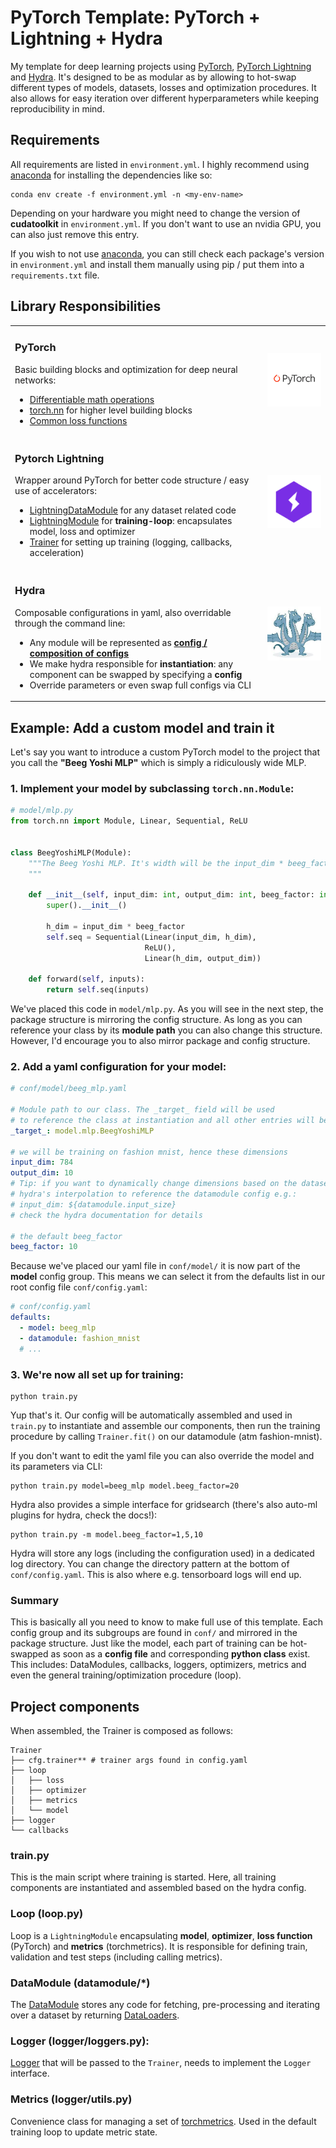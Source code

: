 # PyTorch Template: PyTorch + Lightning + Hydra

My template for deep learning projects using [PyTorch](https://pytorch.org/),
[PyTorch Lightning](https://www.pytorchlightning.ai/) and [Hydra](https://hydra.cc/). It's designed to be as modular as
by allowing to hot-swap different types of models, datasets, losses and optimization procedures. It also allows
for easy iteration over different hyperparameters while keeping reproducibility in mind.

## Requirements

All requirements are listed in `environment.yml`. I highly recommend using [anaconda](https://www.anaconda.com/) for
installing the dependencies like
so:

```shell
conda env create -f environment.yml -n <my-env-name>
```

Depending on your hardware you might need to change the version of **cudatoolkit** in `environment.yml`. If you don't
want to use an nvidia GPU, you can also just remove this entry.

If you wish to not use [anaconda](https://www.anaconda.com/), you can still check each package's version
in `environment.yml` and install them manually using pip / put them into a `requirements.txt` file.

## Library Responsibilities

<table>
<tr>
<td> 

### PyTorch

Basic building blocks and optimization for deep neural networks:

- [Differentiable math operations](https://pytorch.org/docs/stable/torch.html#math-operations)
- [torch.nn](https://pytorch.org/docs/stable/nn.html) for higher level building blocks
- [Common loss functions](https://pytorch.org/docs/stable/nn.html#loss-functions)

</td>
<td>
  <img src="res/readme/pytorch.png" width="200" alt="PyTorch" />
</td>
</tr>

<tr>
<td>

### Pytorch Lightning

Wrapper around PyTorch for better code structure / easy use of accelerators:

- [LightningDataModule](https://pytorch-lightning.readthedocs.io/en/stable/data/datamodule.html) for any dataset related
  code
- [LightningModule](https://pytorch-lightning.readthedocs.io/en/stable/common/lightning_module.html) for
  **training-loop**: encapsulates model, loss and optimizer
- [Trainer](https://pytorch-lightning.readthedocs.io/en/stable/common/trainer.html) for setting up training (logging,
  callbacks, acceleration)

</td>
<td>
<img src="res/readme/pytorch_lightning.png" width="200" alt="PyTorch Lightning" />
</td>
</tr>

<tr>
<td>

### Hydra

Composable configurations in yaml, also overridable through the command line:

- Any module will be represented as
  [**config / composition of configs**](https://hydra.cc/docs/tutorials/basic/your_first_app/config_groups/)
- We make hydra responsible for **instantiation**: any component can be swapped by specifying a **config**
- Override parameters or even swap full configs via CLI

</td>
<td>
<img src="res/readme/hydra.jpg" width="200" alt="PyTorch Lightning" />
</td>
</tr>


</table>

## Example: Add a custom model and train it

Let's say you want to introduce a custom PyTorch model to the project that you call the **"Beeg Yoshi MLP"** which
is simply a ridiculously wide MLP.

### 1. Implement your model by subclassing `torch.nn.Module`:

```python
# model/mlp.py
from torch.nn import Module, Linear, Sequential, ReLU


class BeegYoshiMLP(Module):
    """The Beeg Yoshi MLP. It's width will be the input_dim * beeg_factor.
    """

    def __init__(self, input_dim: int, output_dim: int, beeg_factor: int):
        super().__init__()

        h_dim = input_dim * beeg_factor
        self.seq = Sequential(Linear(input_dim, h_dim),
                              ReLU(),
                              Linear(h_dim, output_dim))

    def forward(self, inputs):
        return self.seq(inputs)
```

We've placed this code in `model/mlp.py`. As you will see in the next step, the package structure is mirroring the
config structure. As long as you can reference your class by its **module path** you can also change this structure.
However, I'd encourage you to also mirror package and config structure.

### 2. Add a yaml configuration for your model:

```yaml
# conf/model/beeg_mlp.yaml

# Module path to our class. The _target_ field will be used 
# to reference the class at instantiation and all other entries will be passed to the 
_target_: model.mlp.BeegYoshiMLP

# we will be training on fashion mnist, hence these dimensions
input_dim: 784
output_dim: 10
# Tip: if you want to dynamically change dimensions based on the dataset you could use 
# hydra's interpolation to reference the datamodule config e.g.: 
# input_dim: ${datamodule.input_size}
# check the hydra documentation for details

# the default beeg_factor
beeg_factor: 10
```

Because we've placed our yaml file in `conf/model/` it is now part of the **model** config group. This means we can
select it from the defaults list in our root config file `conf/config.yaml`:

```yaml
# conf/config.yaml
defaults:
  - model: beeg_mlp
  - datamodule: fashion_mnist
  # ...
```

### 3. We're now all set up for training:

```shell
python train.py 
```

Yup that's it. Our config will be automatically assembled and used in `train.py` to instantiate and assemble our
components, then run the training procedure by calling `Trainer.fit()` on our datamodule (atm fashion-mnist).

If you don't want to edit the yaml file you can also override the model and its parameters via CLI:

```shell
python train.py model=beeg_mlp model.beeg_factor=20
```

Hydra also provides a simple interface for gridsearch (there's also auto-ml plugins for hydra, check the docs!):

```shell
python train.py -m model.beeg_factor=1,5,10
```

Hydra will store any logs (including the configuration used) in a dedicated log directory. You can change the directory
pattern at the bottom of `conf/config.yaml`. This is also where e.g. tensorboard logs will end up.

### Summary

This is basically all you need to know to make full use of this template. Each config group and its subgroups are
found in `conf/` and mirrored in the package structure. Just like the model, each part of training can be hot-swapped
as soon as a **config file** and corresponding **python class** exist. This includes: DataModules, callbacks, loggers,
optimizers, metrics and even the general training/optimization procedure (loop).

## Project components

When assembled, the Trainer is composed as follows:

```shell
Trainer
├── cfg.trainer** # trainer args found in config.yaml
├── loop
│   ├── loss
│   ├── optimizer
│   ├── metrics
│   └── model
├── logger
└── callbacks
```

### train.py

This is the main script where training is started. Here, all training components are instantiated and assembled based
on the hydra config.

### Loop (loop.py)

Loop is a `LightningModule` encapsulating **model**, **optimizer**, **loss function** (PyTorch) and **metrics**
(torchmetrics). It is responsible for defining train, validation and test steps (including calling metrics).

### DataModule (datamodule/*)

The [DataModule](https://pytorch-lightning.readthedocs.io/en/stable/data/datamodule.html#) stores any code for fetching,
pre-processing and iterating over a dataset by returning [DataLoaders](https://pytorch.org/docs/stable/data.html).

### Logger (logger/loggers.py):

[Logger](https://pytorch-lightning.readthedocs.io/en/stable/extensions/logging.html) that will be passed to the
`Trainer`, needs to implement the `Logger` interface.

### Metrics (logger/utils.py)

Convenience class for managing a set of [torchmetrics](https://torchmetrics.readthedocs.io/en/stable/). Used in the
default training loop to update metric state.


